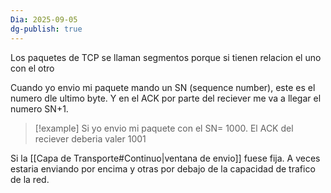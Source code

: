 ```yaml
---
Dia: 2025-09-05
dg-publish: true
---
```

Los paquetes de TCP se llaman segmentos porque si tienen relacion el uno con el otro 

Cuando yo envio mi paquete mando un SN (sequence number), este es el numero dle ultimo byte. Y en el ACK por parte del reciever me va a llegar el numero SN+1.

>[!example] Si yo envio mi paquete con el SN= 1000. El ACK del reciever deberia valer 1001

Si la [[Capa de Transporte#Continuo|ventana de envio]] fuese fija. A veces estaria enviando por encima y otras por debajo de la capacidad de trafico de la red.